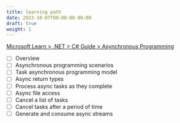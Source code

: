 ```yaml
---
title: learning path
date: 2023-10-07T00:00:00-06:00
draft: true
weight: 1
---
```


[Microsoft Learn > .NET > C# Guide > Asynchronous Programming](https://learn.microsoft.com/en-us/dotnet/csharp/asynchronous-programming/)
- [ ] Overview
- [ ] Asynchronous programming scenarios
- [ ] Task asynchronous programming model
- [ ] Async return types
- [ ] Process async tasks as they complete
- [ ] Async file access
- [ ] Cancel a list of tasks
- [ ] Cancel tasks after a period of time
- [ ] Generate and consume async streams